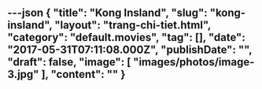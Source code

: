 ---json
{
    "title": "Kong Insland",
    "slug": "kong-insland",
    "layout": "trang-chi-tiet.html",
    "category": "default.movies",
    "tag": [],
    "date": "2017-05-31T07:11:08.000Z",
    "publishDate": "",
    "draft": false,
    "image": [
        "images/photos/image-3.jpg"
    ],
    "__content__": ""
}
---
